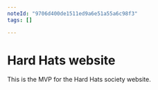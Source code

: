 ```yaml
---
noteId: "9706d400de1511ed9a6e51a55a6c98f3"
tags: []

---
```


# Hard Hats website
This is the MVP for the Hard Hats society website.
